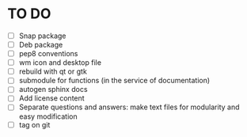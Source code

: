 # TO DO

* [ ] Snap package
* [ ] Deb package
* [ ] pep8 conventions
* [ ] wm icon and desktop file
* [ ] rebuild with qt or gtk
* [ ] submodule for functions (in the service of documentation)
* [ ] autogen sphinx docs
* [ ] Add license content
* [ ] Separate questions and answers: make text files for modularity and easy modification
* [ ] tag on git
